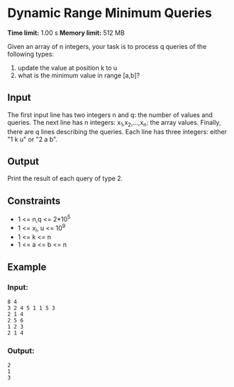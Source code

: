 # Dynamic Range Minimum Queries
**Time limit:** 1.00 s **Memory limit:** 512 MB  

Given an array of n integers, your task is to process q queries of the following types:

1. update the value at position k to u
2. what is the minimum value in range [a,b]?

## Input 
The first input line has two integers n and q: the number of values and queries.
The next line has n integers: x<sub>1</sub>,x<sub>2</sub>,...,x<sub>n</sub>: the array values.
Finally, there are q lines describing the queries. Each line has three integers: either "1 k u" or "2 a b".  

## Output
Print the result of each query of type 2.  
## Constraints
- 1 <= n,q <= 2*10<sup>5</sup>
- 1 <= x<sub>i</sub>, u <= 10<sup>9</sup>
- 1 <= k <= n
- 1 <= a <= b <= n  

## Example
### Input:
```
8 4
3 2 4 5 1 1 5 3
2 1 4
2 5 6
1 2 3
2 1 4
```
### Output:
```
2
1
3
```